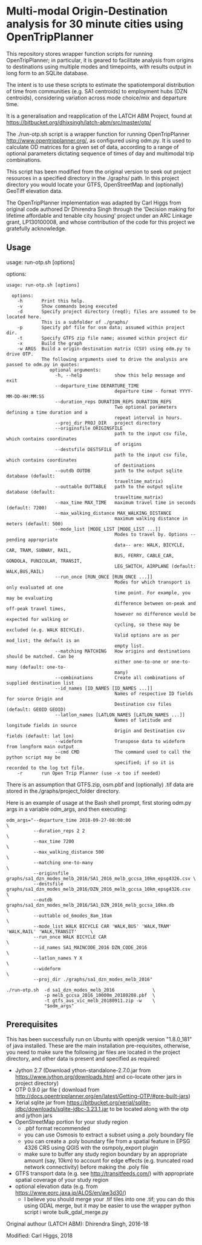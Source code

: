 # Multi-modal Origin-Destination analysis for 30 minute cities using OpenTripPlanner
This repository stores wrapper function scripts for running OpenTripPlanner; in particular, it is geared to facilitate analysis from origins to destinations using multiple modes and timepoints, with results output in long form to an SQLite database.  

The intent is to use these scripts to estimate the spatiotemporal distribution of time from communities (e.g. SA1 centroids) to employment hubs (DZN centroids), considering variation across mode choice/mix and departure time.

It is a generalisation and reapplication of the LATCH ABM Project, found at https://bitbucket.org/dhixsingh/latch-abm/src/master/otp/

The ./run-otp.sh script is a wrapper function for running OpenTripPlanner <http://www.opentripplanner.org/>, as configured using odm.py.  It is used to calculate OD matrices for a given set of data, according to a range of optional parameters dictating  sequence of times of day and multimodal trip combinations.

This script has been modified from the original version to seek out project resources in a specified directory in the ./graphs/ path.  In this project directory you would locate your GTFS, OpenStreetMap and (optionally) GeoTiff elevation data.

The OpenTripPlanner implementation was adapted by Carl Higgs from original code authored Dr Dhirendra Singh through the 'Decision making for lifetime affordable and tenable city housing' project under an ARC Linkage grant, LP130100008, and whose contribution of the code for this project we gratefully acknowledge.  

## Usage

usage: run-otp.sh [options]

options:
```
usage: run-otp.sh [options]

  options:
    -h       Print this help.
    -v       Show commands being executed
    -d       Specify project directory (reqd); files are assumed to be located here.
             This is a subfolder of ./graphs/
    -p       Specify pbf file for osm data; assumed within project dir.
    -t       Specify GTFS zip file name; assumed within project dir
    -x       Build the graph
    -w ARGS  Build a origin-destination matrix (CSV) using odm.py to drive OTP.
             The following arguments used to drive the analysis are passed to odm.py in quotes:
                optional arguments:
                  -h, --help            show this help message and exit
                  --departure_time DEPARTURE_TIME
                                        departure time - format YYYY-MM-DD-HH:MM:SS
                  --duration_reps DURATION_REPS DURATION_REPS
                                        Two optional parameters defining a time duration and a
                                        repeat interval in hours.
                  --proj_dir PROJ_DIR   project directory
                  --originsfile ORIGINSFILE
                                        path to the input csv file, which contains coordinates
                                        of origins
                  --destsfile DESTSFILE
                                        path to the input csv file, which contains coordinates
                                        of destinations
                  --outdb OUTDB         path to the output sqlite database (default:
                                        traveltime_matrix)
                  --outtable OUTTABLE   path to the output sqlite database (default:
                                        traveltime_matrix)
                  --max_time MAX_TIME   maximum travel time in seconds (default: 7200)
                  --max_walking_distance MAX_WALKING_DISTANCE
                                        maximum walking distance in meters (default: 500)
                  --mode_list [MODE_LIST [MODE_LIST ...]]
                                        Modes to travel by. Options --pending appropriate
                                        data-- are: WALK, BICYCLE, CAR, TRAM, SUBWAY, RAIL,
                                        BUS, FERRY, CABLE_CAR, GONDOLA, FUNICULAR, TRANSIT,
                                        LEG_SWITCH, AIRPLANE (default: WALK,BUS,RAIL)
                  --run_once [RUN_ONCE [RUN_ONCE ...]]
                                        Modes for which transport is only evaluated at one
                                        time point. For example, you may be evaluating
                                        difference between on-peak and off-peak travel times,
                                        however no difference would be expected for walking or
                                        cycling, so these may be excluded (e.g. WALK BICYCLE).
                                        Valid options are as per mod_list; the default is an
                                        empty list.
                  --matching MATCHING   How origins and destinations should be matched. Can be
                                        either one-to-one or one-to-many (default: one-to-
                                        many)
                  --combinations        Create all combinations of supplied destination list
                  --id_names [ID_NAMES [ID_NAMES ...]]
                                        Names of respective ID fields for source Origin and
                                        Destination csv files (default: GEOID GEOID)
                  --latlon_names [LATLON_NAMES [LATLON_NAMES ...]]
                                        Names of latitude and longitude fields in source
                                        Origin and Destination csv fields (default: lat lon)
                  --wideform            Transpose data to wideform from longform main output
                  --cmd CMD             The command used to call the python script may be
                                        specified; if so it is recorded to the log txt file.
    -r       run Open Trip Planner (use -x too if needed)
```

There is an assumption that GTFS.zip, osm.pbf and (optionally) .tif data are stored
in the./graphs/project_folder directory.

Here is an example of usage at the Bash shell prompt, first storing odm.py args in a variable
odm_args, and then executing:

```
odm_args="--departure_time 2018-09-27-08:00:00                                               \
          --duration_reps 2 2                                                                \
          --max_time 7200                                                                    \
          --max_walking_distance 500                                                         \
          --matching one-to-many                                                             \
          --originsfile graphs/sa1_dzn_modes_melb_2016/SA1_2016_melb_gccsa_10km_epsg4326.csv \
          --destsfile graphs/sa1_dzn_modes_melb_2016/DZN_2016_melb_gccsa_10km_epsg4326.csv   \
          --outdb graphs/sa1_dzn_modes_melb_2016/SA1_DZN_2016_melb_gccsa_10km.db             \
          --outtable od_6modes_8am_10am                                                      \
          --mode_list WALK BICYCLE CAR 'WALK,BUS' 'WALK,TRAM' 'WALK,RAIL' 'WALK,TRANSIT'     \
          --run_once WALK BICYCLE CAR                                                        \
          --id_names SA1_MAINCODE_2016 DZN_CODE_2016                                         \
          --latlon_names Y X                                                                 \
          --wideform                                                                         \
          --proj_dir ./graphs/sa1_dzn_modes_melb_2016"

./run-otp.sh  -d sa1_dzn_modes_melb_2016              \
              -p melb_gccsa_2016_10000m_20180208.pbf  \
              -t gtfs_aus_vic_melb_20180911.zip -w    \
              "$odm_args"
```

## Prerequisites
This has been successfully run on Ubuntu with openjdk version "1.8.0_181" of java installed.  These are the main installation pre-requisites, otherwise, you need to make sure the following jar files are located in the project directory, and other data is present and specified as required:

* Jython 2.7 (Download ython-standalone-2.7.0.jar from https://www.jython.org/downloads.html and co-locate other jars in project directory)
* OTP 0.9.0 jar file ( download from http://docs.opentripplanner.org/en/latest/Getting-OTP/#pre-built-jars)
* Xerial sqlite jar from https://bitbucket.org/xerial/sqlite-jdbc/downloads/sqlite-jdbc-3.23.1.jar to be located along with the otp and jython jars
* OpenStreetMap portion for your study region 
    * .pbf format recommended
    * you can use Osmosis to extract a subset using a .poly boundary file
    * you can create a .poly boundary file from a spatial feature in EPSG 4326 CRS using QGIS with the osmpoly_export plugin
    * make sure to buffer any study region boundary by an appropriate amount (say, 10km) to account for edge effects (e.g. truncated road network connectivity) before making the .poly file
* GTFS transport data (e.g. see http://transitfeeds.com/) with appropriate spatial coverage of your study region
* optional elevation data (e.g. from https://www.eorc.jaxa.jp/ALOS/en/aw3d30/)
    * I believe you should merge your .tif tiles into one .tif; you can do this using GDAL merge, but it may be easier to use the wrapper python script i wrote bulk_gdal_merge.py

Original authour (LATCH ABM): Dhirendra Singh, 2016-18

Modified: Carl Higgs, 2018


